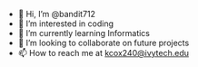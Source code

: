 - 👋 Hi, I’m @bandit712
- 👀 I’m interested in coding
- 🌱 I’m currently learning Informatics
- 💞️ I’m looking to collaborate on future projects
- 📫 How to reach me at kcox240@ivytech.edu

<!---
bandit712/bandit712 is a ✨ special ✨ repository because its `README.md` (this file) appears on your GitHub profile.
You can click the Preview link to take a look at your changes.
--->

